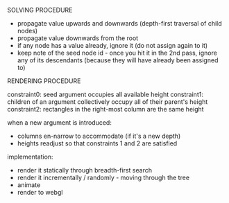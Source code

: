 SOLVING PROCEDURE

- propagate value upwards and downwards (depth-first traversal of child nodes)
- propagate value downwards from the root 
- if any node has a value already, ignore it (do not assign again to it)
- keep note of the seed node id - once you hit it in the 2nd pass, ignore any of its descendants (because they will have already been assigned to)

RENDERING PROCEDURE

constraint0: seed argument occupies all available height
constraint1: children of an argument collectively occupy all of their parent's height
constraint2: rectangles in the right-most column are the same height

when a new argument is introduced:
- columns en-narrow to accommodate (if it's a new depth)
- heights readjust so that constraints 1 and 2 are satisfied

implementation:
- render it statically through breadth-first search
- render it incrementally / randomly - moving through the tree
- animate
- render to webgl